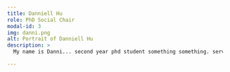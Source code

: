 ```yaml
---
title: Danniell Hu
role: PhD Social Chair
modal-id: 3
img: danni.png
alt: Portrait of Danniell Hu
description: >
  My name is Danni... second year phd student something something. serving as social chair this year, woo hoo

---
```

